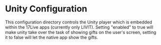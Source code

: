 # Unity Configuration

This configuration directory controls the Unity player which is embedded within the 17Live apps (currently only LIVIT).
Setting "enabled" to true will make unity take over the task of showing gifts on the user's screen, setting it to false will let
the native app show the gifts.
